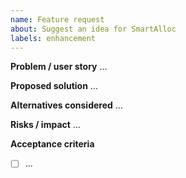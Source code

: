 ```yaml
---
name: Feature request
about: Suggest an idea for SmartAlloc
labels: enhancement
---
```


**Problem / user story**
…

**Proposed solution**
…

**Alternatives considered**
…

**Risks / impact**
…

**Acceptance criteria**
- [ ] …

